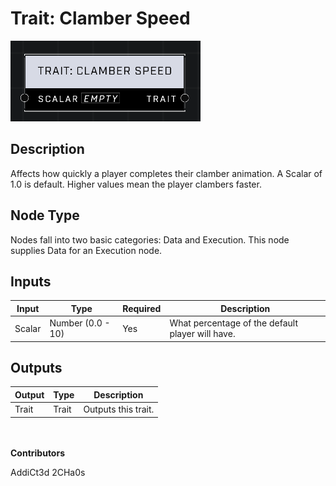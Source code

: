 # Trait: Clamber Speed
![](../../../.gitbook/assets/trait-clamber-speed.png)

## Description
Affects how quickly a player completes their clamber animation. A Scalar of 1.0 is default. Higher values mean the player clambers faster.

## Node Type
Nodes fall into two basic categories: Data and Execution. This node supplies Data for an Execution node.

## Inputs
| Input | Type | Required | Description |
|------------------|------------------|----------|--------------------------------------------------------------|
| Scalar | Number (0.0 - 10) | Yes | What percentage of the default player will have. |

## Outputs
| Output | Type | Description |
|------------------|------------------|--------------------------------------------------------------|
| Trait | Trait | Outputs this trait. |

\
\
**Contributors**

AddiCt3d 2CHa0s

